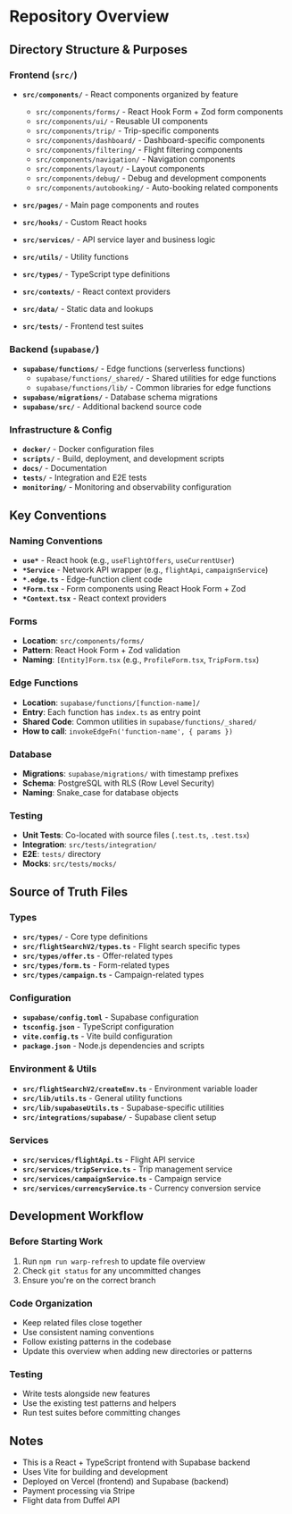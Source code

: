 # Repository Overview

## Directory Structure & Purposes

### Frontend (`src/`)
- **`src/components/`** - React components organized by feature
  - `src/components/forms/` - React Hook Form + Zod form components
  - `src/components/ui/` - Reusable UI components
  - `src/components/trip/` - Trip-specific components
  - `src/components/dashboard/` - Dashboard-specific components
  - `src/components/filtering/` - Flight filtering components
  - `src/components/navigation/` - Navigation components
  - `src/components/layout/` - Layout components
  - `src/components/debug/` - Debug and development components
  - `src/components/autobooking/` - Auto-booking related components

- **`src/pages/`** - Main page components and routes
- **`src/hooks/`** - Custom React hooks
- **`src/services/`** - API service layer and business logic
- **`src/utils/`** - Utility functions
- **`src/types/`** - TypeScript type definitions
- **`src/contexts/`** - React context providers
- **`src/data/`** - Static data and lookups
- **`src/tests/`** - Frontend test suites

### Backend (`supabase/`)
- **`supabase/functions/`** - Edge functions (serverless functions)
  - `supabase/functions/_shared/` - Shared utilities for edge functions
  - `supabase/functions/lib/` - Common libraries for edge functions
- **`supabase/migrations/`** - Database schema migrations
- **`supabase/src/`** - Additional backend source code

### Infrastructure & Config
- **`docker/`** - Docker configuration files
- **`scripts/`** - Build, deployment, and development scripts
- **`docs/`** - Documentation
- **`tests/`** - Integration and E2E tests
- **`monitoring/`** - Monitoring and observability configuration

## Key Conventions

### Naming Conventions
- **`use*`** - React hook (e.g., `useFlightOffers`, `useCurrentUser`)
- **`*Service`** - Network API wrapper (e.g., `flightApi`, `campaignService`)
- **`*.edge.ts`** - Edge-function client code
- **`*Form.tsx`** - Form components using React Hook Form + Zod
- **`*Context.tsx`** - React context providers

### Forms
- **Location**: `src/components/forms/`
- **Pattern**: React Hook Form + Zod validation
- **Naming**: `[Entity]Form.tsx` (e.g., `ProfileForm.tsx`, `TripForm.tsx`)

### Edge Functions
- **Location**: `supabase/functions/[function-name]/`
- **Entry**: Each function has `index.ts` as entry point
- **Shared Code**: Common utilities in `supabase/functions/_shared/`
- **How to call**: `invokeEdgeFn('function-name', { params })`

### Database
- **Migrations**: `supabase/migrations/` with timestamp prefixes
- **Schema**: PostgreSQL with RLS (Row Level Security)
- **Naming**: Snake_case for database objects

### Testing
- **Unit Tests**: Co-located with source files (`.test.ts`, `.test.tsx`)
- **Integration**: `src/tests/integration/`
- **E2E**: `tests/` directory
- **Mocks**: `src/tests/mocks/`

## Source of Truth Files

### Types
- **`src/types/`** - Core type definitions
- **`src/flightSearchV2/types.ts`** - Flight search specific types
- **`src/types/offer.ts`** - Offer-related types
- **`src/types/form.ts`** - Form-related types
- **`src/types/campaign.ts`** - Campaign-related types

### Configuration
- **`supabase/config.toml`** - Supabase configuration
- **`tsconfig.json`** - TypeScript configuration
- **`vite.config.ts`** - Vite build configuration
- **`package.json`** - Node.js dependencies and scripts

### Environment & Utils
- **`src/flightSearchV2/createEnv.ts`** - Environment variable loader
- **`src/lib/utils.ts`** - General utility functions
- **`src/lib/supabaseUtils.ts`** - Supabase-specific utilities
- **`src/integrations/supabase/`** - Supabase client setup

### Services
- **`src/services/flightApi.ts`** - Flight API service
- **`src/services/tripService.ts`** - Trip management service
- **`src/services/campaignService.ts`** - Campaign service
- **`src/services/currencyService.ts`** - Currency conversion service

## Development Workflow

### Before Starting Work
1. Run `npm run warp-refresh` to update file overview
2. Check `git status` for any uncommitted changes
3. Ensure you're on the correct branch

### Code Organization
- Keep related files close together
- Use consistent naming conventions
- Follow existing patterns in the codebase
- Update this overview when adding new directories or patterns

### Testing
- Write tests alongside new features
- Use the existing test patterns and helpers
- Run test suites before committing changes

## Notes
- This is a React + TypeScript frontend with Supabase backend
- Uses Vite for building and development
- Deployed on Vercel (frontend) and Supabase (backend)
- Payment processing via Stripe
- Flight data from Duffel API
